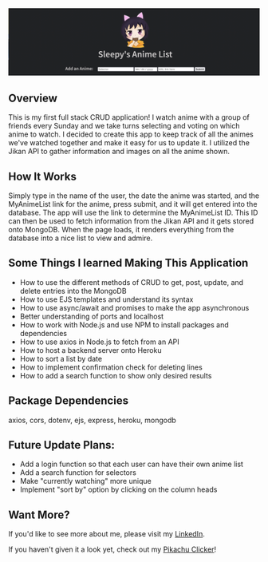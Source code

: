   <img src = "public/images/sleepyanime-img.png">
  
  <h2>Overview</h2>
  
  This is my first full stack CRUD application! I watch anime with a group of friends every Sunday and we take turns selecting and voting on which anime to watch. I decided to create this app to keep track of all the animes we've watched together and make it easy for us to update it. I utilized the Jikan API to gather information and images on all the anime shown.
  
  <h2>How It Works</h2>
 Simply type in the name of the user, the date the anime was started, and the MyAnimeList link for the anime, press submit, and it will get entered into the database. The app will use the link to determine the MyAnimeList ID. This ID can then be used to fetch information from the Jikan API and it gets stored onto MongoDB. When the page loads, it renders everything from the database into a nice list to view and admire.
 
 
  <h2>Some Things I learned Making This Application</h2>
  
  <ul>
    <li>How to use the different methods of CRUD to get, post, update, and delete entries into the MongoDB</li>
    <li>How to use EJS templates and understand its syntax</li>
    <li>How to use async/await and promises to make the app asynchronous</li>
    <li>Better understanding of ports and localhost</li>
    <li>How to work with Node.js and use NPM to install packages and dependencies</li>
    <li>How to use axios in Node.js to fetch from an API</li>
    <li>How to host a backend server onto Heroku</li>
    <li>How to sort a list by date</li>
    <li>How to implement confirmation check for deleting lines</li>
    <li>How to add a search function to show only desired results</li>
   </ul>

<h2>Package Dependencies</h2>
axios, cors, dotenv, ejs, express, heroku, mongodb

<h2>Future Update Plans:</h2>
    <ul>
        <li>Add a login function so that each user can have their own anime list</li>
        <li>Add a search function for selectors</li>
        <li>Make "currently watching" more unique</li>
        <li>Implement "sort by" option by clicking on the column heads</li>
    </ul>


<h2>Want More?</h2>
If you'd like to see more about me, please visit my <a href="https://www.linkedin.com/in/icyparkinson/">LinkedIn</a>.

If you haven't given it a look yet, check out my <a href="https://pikaclicker.netlify.app/">Pikachu Clicker</a>!
    
